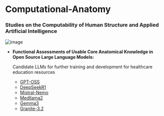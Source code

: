 # Computational-Anatomy
### Studies on the Computability of Human Structure and Applied Artificial Intelligence

![image](https://user-images.githubusercontent.com/71346897/185767485-fe8d63db-265b-4e14-b944-41e4bf9cac07.png)

- **Functional Assessments of Usable Core Anatomical Knowledge in Open Source Large Language Models:**
  
  Candidate LLMs for further training and development for healthcare education resources
  - [GPT-OSS](https://github.com/rtrelease/Computational-Anatomy/blob/main/GPT-OSS.md)
  - [DeepSeekR1](https://github.com/rtrelease/Computational-Anatomy/blob/main/DeepSeek-R1-HeartBrainCrash.md)
  - [Mistral-Nemo](https://github.com/rtrelease/Computational-Anatomy/blob/main/Mistral-NEMO.MD)
  - [Medllama2](https://github.com/rtrelease/Computational-Anatomy/blob/main/medllama2.md)
  - [Gemma3](https://github.com/rtrelease/Computational-Anatomy/blob/main/Gemma3.md)
  - [Granite-3.2](https://github.com/rtrelease/Computational-Anatomy/blob/main/granite3-2.md)
